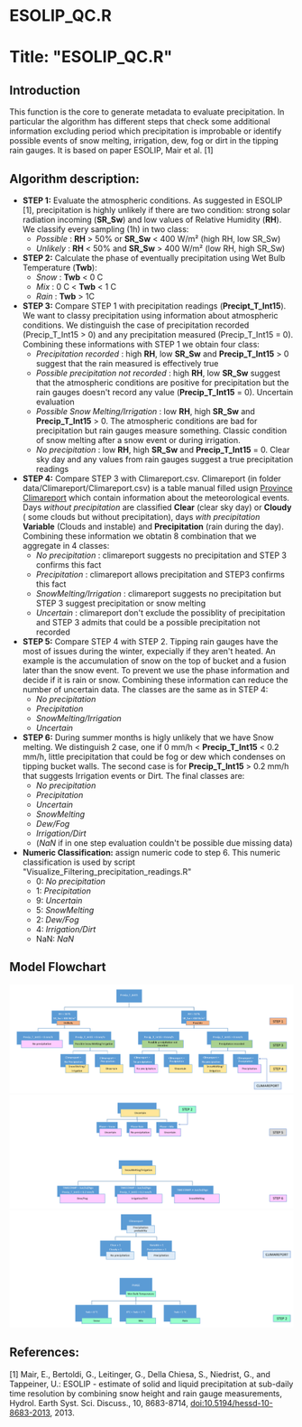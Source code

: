 ESOLIP\_QC.R
================

Title: "ESOLIP\_QC.R"
=====================

Introduction
------------

This function is the core to generate metadata to evaluate precipitation. In particular the algorithm has different steps that check some additional information excluding period which precipitation is improbable or identify possible events of snow melting, irrigation, dew, fog or dirt in the tipping rain gauges. It is based on paper ESOLIP, Mair et al. \[1\]

Algorithm description:
----------------------

-   **STEP 1:** Evaluate the atmospheric conditions. As suggested in ESOLIP \[1\], precipitation is highly unlikely if there are two condition: strong solar radiation incoming (**SR\_Sw**) and low values of Relative Humidity (**RH**). We classify every sampling (1h) in two class:
    -   *Possible* : **RH** &gt; 50% or **SR\_Sw** &lt; 400 W/m² (high RH, low SR\_Sw)
    -   *Unlikely* : **RH** &lt; 50% and **SR\_Sw** &gt; 400 W/m² (low RH, high SR\_Sw)
-   **STEP 2:** Calculate the phase of eventually precipitation using Wet Bulb Temperature (**Twb**):
    -   *Snow* : **Twb** &lt; 0 C
    -   *Mix* : 0 C &lt; **Twb** &lt; 1 C
    -   *Rain* : **Twb** &gt; 1C
-   **STEP 3:** Compare STEP 1 with precipitation readings (**Precipt\_T\_Int15**). We want to classy precipitation using information about atmospheric conditions. We distinguish the case of precipitation recorded (Precip\_T\_Int15 &gt; 0) and any precipitation measured (Precip\_T\_Int15 = 0). Combining these informations with STEP 1 we obtain four class:
    -   *Precipitation recorded* : high **RH**, low **SR\_Sw** and **Precip\_T\_Int15** &gt; 0 suggest that the rain measured is effectively true
    -   *Possible precipitation not recorded* : high **RH**, low **SR\_Sw** suggest that the atmospheric conditions are positive for precipitation but the rain gauges doesn't record any value (**Precip\_T\_Int15** = 0). Uncertain evaluation
    -   *Possible Snow Melting/Irrigation* : low **RH**, high **SR\_Sw** and **Precip\_T\_Int15** &gt; 0. The atmospheric conditions are bad for precipitation but rain gauges measure something. Classic condition of snow melting after a snow event or during irrigation.
    -   *No precipitation* : low **RH**, high **SR\_Sw** and **Precip\_T\_Int15** = 0. Clear sky day and any values from rain gauges suggest a true precipitation readings
-   **STEP 4:** Compare STEP 3 with Climareport.csv. Climareport (in folder data/Climareport/Climareport.csv) is a table manual filled usign [Province Climareport](http://weather.provinz.bz.it/publications.asp) which contain information about the meteorological events. Days *without precipitation* are classified **Clear** (clear sky day) or **Cloudy** ( some clouds but without precipitation), days *with precipitation* **Variable** (Clouds and instable) and **Precipitation** (rain during the day). Combining these information we obtatin 8 combination that we aggregate in 4 classes:
    -   *No precipitation* : climareport suggests no precipitation and STEP 3 confirms this fact
    -   *Precipitation* : climareport allows precipitation and STEP3 confirms this fact
    -   *SnowMelting/Irrigation* : climareport suggests no precipitation but STEP 3 suggest precipitation or snow melting
    -   *Uncertain* : climareport don't exclude the possiblity of precipitation and STEP 3 admits that could be a possible precipitation not recorded
-   **STEP 5:** Compare STEP 4 with STEP 2. Tipping rain gauges have the most of issues during the winter, expecially if they aren't heated. An example is the accumulation of snow on the top of bucket and a fusion later than the snow event. To prevent we use the phase information and decide if it is rain or snow. Combining these information can reduce the number of uncertain data. The classes are the same as in STEP 4:
    -   *No precipitation*
    -   *Precipitation*
    -   *SnowMelting/Irrigation*
    -   *Uncertain*
-   **STEP 6:** During summer months is higly unlikely that we have Snow melting. We distinguish 2 case, one if 0 mm/h &lt; **Precip\_T\_Int15** &lt; 0.2 mm/h, little precipitation that could be fog or dew which condenses on tipping bucket walls. The second case is for **Precip\_T\_Int15** &gt; 0.2 mm/h that suggests Irrigation events or Dirt. The final classes are:
    -   *No precipitation*
    -   *Precipitation*
    -   *Uncertain*
    -   *SnowMelting*
    -   *Dew/Fog*
    -   *Irrigation/Dirt*
    -   (*NaN* if in one step evaluation couldn't be possible due missing data)
-   **Numeric Classification:** assign numeric code to step 6. This numeric classification is used by script "Visualize\_Filtering\_precipitation\_readings.R"
    -   0: *No precipitation*
    -   1: *Precipitation*
    -   9: *Uncertain*
    -   5: *SnowMelting*
    -   2: *Dew/Fog*
    -   4: *Irrigation/Dirt*
    -   NaN: *NaN*

Model Flowchart
---------------

![](https://github.com/EURAC-Ecohydro/SnowSeasonAnalysis/blob/master/figs/img_ESOLIP_flowchart.PNG) ![](https://github.com/EURAC-Ecohydro/SnowSeasonAnalysis/blob/master/figs/img_ESOLIP_flowchart_2.PNG) ![](https://github.com/EURAC-Ecohydro/SnowSeasonAnalysis/blob/master/figs/img_ESOLIP_flowchart_3.PNG)

References:
-----------

\[1\] Mair, E., Bertoldi, G., Leitinger, G., Della Chiesa, S., Niedrist, G., and Tappeiner, U.: ESOLIP - estimate of solid and liquid precipitation at sub-daily time resolution by combining snow height and rain gauge measurements, Hydrol. Earth Syst. Sci. Discuss., 10, 8683-8714, <doi:10.5194/hessd-10-8683-2013>, 2013.
